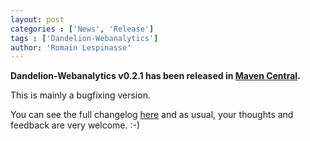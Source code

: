 ```yaml
---
layout: post
categories : ['News', 'Release']
tags : ['Dandelion-Webanalytics']
author: 'Romain Lespinasse'
---
```

**Dandelion-Webanalytics v0.2.1 has been released in [Maven Central](http://search.maven.org/#search%7Cga%7C1%7Cdandelion-webanalytics).**

This is mainly a bugfixing version.

You can see the full changelog [here](/webanalytics/changelog.html) and as usual, your thoughts and feedback are very welcome. :-)